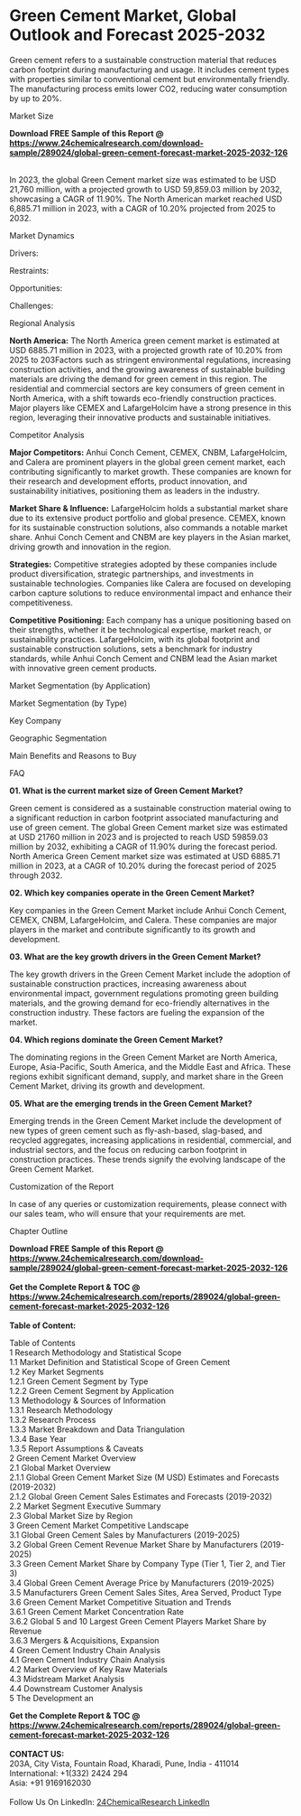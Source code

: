<h1>Green Cement Market, Global Outlook and Forecast 2025-2032</h1><p>Green cement refers to a sustainable construction material that reduces carbon footprint during manufacturing and usage. It includes cement types with properties similar to conventional cement but environmentally friendly. The manufacturing process emits lower CO2, reducing water consumption by up to 20%.</p><p>
Market Size</p><p>
</p><div><b>Download FREE Sample of this Report @ 
            <a href="https://www.24chemicalresearch.com/download-sample/289024/global-green-cement-forecast-market-2025-2032-126">
            https://www.24chemicalresearch.com/download-sample/289024/global-green-cement-forecast-market-2025-2032-126</a></b></div><br><p>In 2023, the global Green Cement market size was estimated to be USD 21,760 million, with a projected growth to USD 59,859.03 million by 2032, showcasing a CAGR of 11.90%. The North American market reached USD 6,885.71 million in 2023, with a CAGR of 10.20% projected from 2025 to 2032.</p><p>
Market Dynamics</p><p>
Drivers:</p><p>
</p><p>
Restraints:</p><p>
</p><p>
Opportunities:</p><p>
</p><p>
Challenges:</p><p>
</p><p>
Regional Analysis</p><p>
</p><p><strong>North America:</strong> The North America green cement market is estimated at USD 6885.71 million in 2023, with a projected growth rate of 10.20% from 2025 to 203Factors such as stringent environmental regulations, increasing construction activities, and the growing awareness of sustainable building materials are driving the demand for green cement in this region. The residential and commercial sectors are key consumers of green cement in North America, with a shift towards eco-friendly construction practices. Major players like CEMEX and LafargeHolcim have a strong presence in this region, leveraging their innovative products and sustainable initiatives.</p><p>
Competitor Analysis</p><p>
</p><p><strong>Major Competitors:</strong> Anhui Conch Cement, CEMEX, CNBM, LafargeHolcim, and Calera are prominent players in the global green cement market, each contributing significantly to market growth. These companies are known for their research and development efforts, product innovation, and sustainability initiatives, positioning them as leaders in the industry.</p><p>
</p><p><strong>Market Share &amp; Influence:</strong> LafargeHolcim holds a substantial market share due to its extensive product portfolio and global presence. CEMEX, known for its sustainable construction solutions, also commands a notable market share. Anhui Conch Cement and CNBM are key players in the Asian market, driving growth and innovation in the region.</p><p>
</p><p><strong>Strategies:</strong> Competitive strategies adopted by these companies include product diversification, strategic partnerships, and investments in sustainable technologies. Companies like Calera are focused on developing carbon capture solutions to reduce environmental impact and enhance their competitiveness.</p><p>
</p><p><strong>Competitive Positioning:</strong> Each company has a unique positioning based on their strengths, whether it be technological expertise, market reach, or sustainability practices. LafargeHolcim, with its global footprint and sustainable construction solutions, sets a benchmark for industry standards, while Anhui Conch Cement and CNBM lead the Asian market with innovative green cement products.</p><p>
Market Segmentation (by Application)</p><p>
</p><p>
</p><p>
</p><p>
Market Segmentation (by Type)</p><p>
</p><p>
</p><p>
</p><p>
Key Company</p><p>
</p><p>
</p><p>
</p><p>
Geographic Segmentation</p><p>
</p><p>
</p><p>
</p><p>
Main Benefits and Reasons to Buy</p><p>
</p><p>
</p><p>
</p><p>
FAQ </p><p>
<strong>01. What is the current market size of Green Cement Market?</strong></p><p>
</p><p>Green cement is considered as a sustainable construction material owing to a significant reduction in carbon footprint associated manufacturing and use of green cement. The global Green Cement market size was estimated at USD 21760 million in 2023 and is projected to reach USD 59859.03 million by 2032, exhibiting a CAGR of 11.90% during the forecast period. North America Green Cement market size was estimated at USD 6885.71 million in 2023, at a CAGR of 10.20% during the forecast period of 2025 through 2032.</p><p>
<strong>02. Which key companies operate in the Green Cement Market?</strong></p><p>
</p><p>Key companies in the Green Cement Market include Anhui Conch Cement, CEMEX, CNBM, LafargeHolcim, and Calera. These companies are major players in the market and contribute significantly to its growth and development.</p><p>
<strong>03. What are the key growth drivers in the Green Cement Market?</strong></p><p>
</p><p>The key growth drivers in the Green Cement Market include the adoption of sustainable construction practices, increasing awareness about environmental impact, government regulations promoting green building materials, and the growing demand for eco-friendly alternatives in the construction industry. These factors are fueling the expansion of the market.</p><p>
<strong>04. Which regions dominate the Green Cement Market?</strong></p><p>
</p><p>The dominating regions in the Green Cement Market are North America, Europe, Asia-Pacific, South America, and the Middle East and Africa. These regions exhibit significant demand, supply, and market share in the Green Cement Market, driving its growth and development.</p><p>
<strong>05. What are the emerging trends in the Green Cement Market?</strong></p><p>
</p><p>Emerging trends in the Green Cement Market include the development of new types of green cement such as fly-ash-based, slag-based, and recycled aggregates, increasing applications in residential, commercial, and industrial sectors, and the focus on reducing carbon footprint in construction practices. These trends signify the evolving landscape of the Green Cement Market.</p><p>
Customization of the Report</p><p>
</p><p>In case of any queries or customization requirements, please connect with our sales team, who will ensure that your requirements are met.</p><p>
Chapter Outline</p><p>
</p><div><b>Download FREE Sample of this Report @ 
            <a href="https://www.24chemicalresearch.com/download-sample/289024/global-green-cement-forecast-market-2025-2032-126">
            https://www.24chemicalresearch.com/download-sample/289024/global-green-cement-forecast-market-2025-2032-126</a></b></div><br><div><b>Get the Complete Report & TOC @ 
            <a href="https://www.24chemicalresearch.com/reports/289024/global-green-cement-forecast-market-2025-2032-126">
            https://www.24chemicalresearch.com/reports/289024/global-green-cement-forecast-market-2025-2032-126</a></b></div><br>
            <b>Table of Content:</b><p>Table of Contents<br />
1 Research Methodology and Statistical Scope<br />
1.1 Market Definition and Statistical Scope of Green Cement<br />
1.2 Key Market Segments<br />
1.2.1 Green Cement Segment by Type<br />
1.2.2 Green Cement Segment by Application<br />
1.3 Methodology & Sources of Information<br />
1.3.1 Research Methodology<br />
1.3.2 Research Process<br />
1.3.3 Market Breakdown and Data Triangulation<br />
1.3.4 Base Year<br />
1.3.5 Report Assumptions & Caveats<br />
2 Green Cement Market Overview<br />
2.1 Global Market Overview<br />
2.1.1 Global Green Cement Market Size (M USD) Estimates and Forecasts (2019-2032)<br />
2.1.2 Global Green Cement Sales Estimates and Forecasts (2019-2032)<br />
2.2 Market Segment Executive Summary<br />
2.3 Global Market Size by Region<br />
3 Green Cement Market Competitive Landscape<br />
3.1 Global Green Cement Sales by Manufacturers (2019-2025)<br />
3.2 Global Green Cement Revenue Market Share by Manufacturers (2019-2025)<br />
3.3 Green Cement Market Share by Company Type (Tier 1, Tier 2, and Tier 3)<br />
3.4 Global Green Cement Average Price by Manufacturers (2019-2025)<br />
3.5 Manufacturers Green Cement Sales Sites, Area Served, Product Type<br />
3.6 Green Cement Market Competitive Situation and Trends<br />
3.6.1 Green Cement Market Concentration Rate<br />
3.6.2 Global 5 and 10 Largest Green Cement Players Market Share by Revenue<br />
3.6.3 Mergers & Acquisitions, Expansion<br />
4 Green Cement Industry Chain Analysis<br />
4.1 Green Cement Industry Chain Analysis<br />
4.2 Market Overview of Key Raw Materials<br />
4.3 Midstream Market Analysis<br />
4.4 Downstream Customer Analysis<br />
5 The Development an</p><div><b>Get the Complete Report & TOC @ 
            <a href="https://www.24chemicalresearch.com/reports/289024/global-green-cement-forecast-market-2025-2032-126">
            https://www.24chemicalresearch.com/reports/289024/global-green-cement-forecast-market-2025-2032-126</a></b></div><br><b>CONTACT US:</b><br>
            203A, City Vista, Fountain Road, Kharadi, Pune, India - 411014<br>
            International: +1(332) 2424 294<br>
            Asia: +91 9169162030 <br><br>
            Follow Us On LinkedIn: <a href="https://www.linkedin.com/company/24chemicalresearch/">24ChemicalResearch LinkedIn</a>